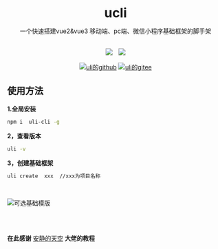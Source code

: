 
<div style="text-align:center">
<b style="font-size:30px">ucli</b>
<p>一个快速搭建vue2&vue3 移动端、pc端、微信小程序基础框架的脚手架</p>
<br />
<img style="display:inline" src="https://img.shields.io/npm/v/uli-cli" />

<img style="display:inline;margin-left:10px" src="https://img.shields.io/npm/dt/uli-cli" />

[![uli的github](https://img.shields.io/badge/github-求star-success.svg?style=plastic)](https://github.com/uli45/cli.git)
[![uli的gitee](https://img.shields.io/badge/gitee-求star-success.svg?style=plastic)](https://gitee.com/uli1/cli.git)
</div>

##  使用方法

 **1.全局安装**

```bash
npm i  uli-cli -g
```
**2，查看版本**

```bash
uli -v 
```
**3，创建基础框架**

```bash
uli create  xxx  //xxx为项目名称
```

<br />

![可选基础模版](https://uli-1312516416.cos.ap-guangzhou.myqcloud.com/uli-cli.png)

<br />

<br />

**在此感谢** [安静的天空](https://blog.csdn.net/weixin_42855188/article/details/130595059) **大佬的教程**

<br />

<br />

